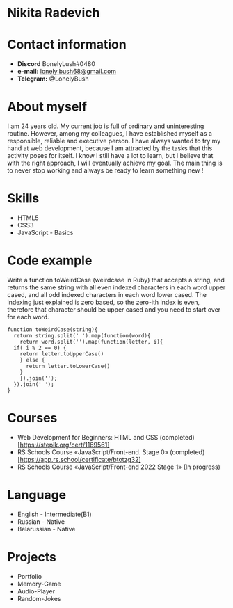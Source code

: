 # Nikita Radevich


# Contact information

* **Discord** BonelyLush#0480
* **e-mail:** lonely.bush68@gmail.com
* **Telegram:** @LonelyBush


# About myself

I am 24 years old. My current job is full of ordinary and uninteresting routine. However, among my colleagues, I have established myself as a responsible, reliable and executive person. I have always wanted to try my hand at web development, because I am attracted by the tasks that this activity poses for itself. I know I still have a lot to learn, but I believe that with the right approach, I will eventually achieve my goal. The main thing is to never stop working and always be ready to learn something new !

# Skills
* HTML5
* CSS3
* JavaScript - Basics



# Сode example
 
Write a function toWeirdCase (weirdcase in Ruby) that accepts a string, and returns the same string with all even indexed characters in each word upper cased, and all odd indexed characters in each word lower cased. The indexing just explained is zero based, so the zero-ith index is even, therefore that character should be upper cased and you need to start over for each word.

```
function toWeirdCase(string){
  return string.split(' ').map(function(word){
    return word.split('').map(function(letter, i){
  if( i % 2 == 0) {
    return letter.toUpperCase()
    } else {
      return letter.toLowerCase()
    }    
    }).join('');
  }).join(' ');
}
```

# Courses
* Web Development for Beginners: HTML and CSS (completed) [https://stepik.org/cert/1169561]
* RS Schools Course «JavaScript/Front-end. Stage 0» (completed) [https://app.rs.school/certificate/btotzg32]
* RS Schools Course «JavaScript/Front-end 2022 Stage 1» (In progress)


# Language
* English - Intermediate(B1)
* Russian - Native
* Belarussian - Native

# Projects
* Portfolio
* Memory-Game
* Audio-Player
* Random-Jokes
